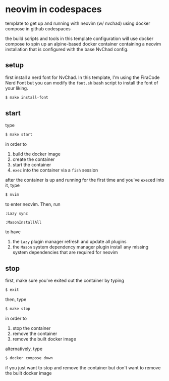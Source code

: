 # neovim in codespaces
template to get up and running with neovim (w/ nvchad) using docker compose in github codespaces

the build scripts and tools in this template configuration will use docker compose to spin up an alpine-based docker container containing a neovim installation that is configured with the base NvChad config.

## setup

first install a nerd font for NvChad. In this template, I'm using the FiraCode Nerd Font but you can modify the `font.sh` bash script to install the font of your liking. 

```bash
$ make install-font
```

## start

type

```bash
$ make start
```

in order to

1. build the docker image
2. create the container
3. start the container
4. `exec` into the container via a `fish` session

after the container is up and running for the first time and you've `exec`ed into it, type

```bash
$ nvim
```

to enter neovim. Then, run

```vim
:Lazy sync
```

```vim
:MasonInstallAll
```

to have 

1. the `Lazy` plugin manager refresh and update all plugins
2. the `Mason` system dependency manager plugin install any missing system dependencies that are required for neovim

## stop

first, make sure you've exited out the container by typing

```bash
$ exit
```

then, type

```bash
$ make stop
```

in order to

1. stop the container
2. remove the container
3. remove the built docker image

alternatively, type

```bash
$ docker compose down
```

if you just want to stop and remove the container but don't want to remove the built docker image
